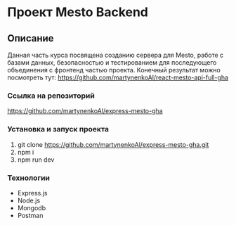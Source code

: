 # Проект Mesto Backend

## Описание

Данная часть курса посвящена созданию сервера для Mesto, работе с базами данных, безопасностью и тестированием для последующего объединения с фронтенд частью проекта. Конечный результат можно посмотреть тут:
https://github.com/martynenkoAl/react-mesto-api-full-gha

### Ссылка на репозиторий
https://github.com/martynenkoAl/express-mesto-gha


### Установка и запуск проекта   
1. git clone https://github.com/martynenkoAl/express-mesto-gha.git
2. npm i
3. npm run dev

### Технологии
* Express.js
* Node.js
* Mongodb
* Postman
